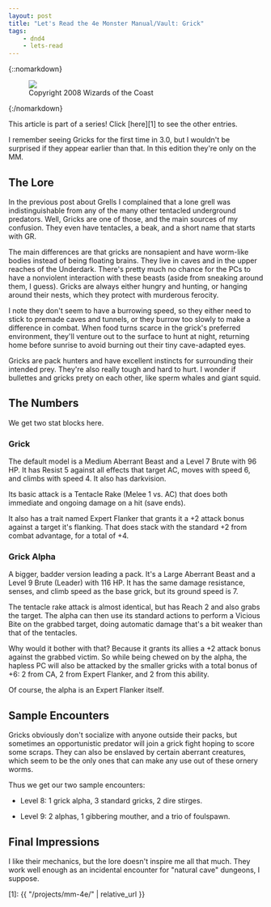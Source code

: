 ```yaml
---
layout: post
title: "Let's Read the 4e Monster Manual/Vault: Grick"
tags:
    - dnd4
    - lets-read
---
```


{::nomarkdown}
<figure class="left">
  <img src="{{ "/assets/wir-mm-4e-grick.png" | absolute_url }}"/>
  <figcaption>
    Copyright 2008 Wizards of the Coast
  </figcaption>
</figure>
{:/nomarkdown}

This article is part of a series! Click [here][1] to see the other entries.

I remember seeing Gricks for the first time in 3.0, but I wouldn't be surprised
if they appear earlier than that. In this edition they're only on the MM.

## The Lore

In the previous post about Grells I complained that a lone grell was
indistinguishable from any of the many other tentacled underground
predators. Well, Gricks are one of those, and the main sources of my
confusion. They even have tentacles, a beak, and a short name that starts with
GR.

The main differences are that gricks are nonsapient and have worm-like bodies
instead of being floating brains. They live in caves and in the upper reaches of
the Underdark. There's pretty much no chance for the PCs to have a nonviolent
interaction with these beasts (aside from sneaking around them, I guess). Gricks
are always either hungry and hunting, or hanging around their nests, which they
protect with murderous ferocity.

I note they don't seem to have a burrowing speed, so they either need to stick
to premade caves and tunnels, or they burrow too slowly to make a difference in
combat. When food turns scarce in the grick's preferred environment, they'll
venture out to the surface to hunt at night, returning home before sunrise to
avoid burning out their tiny cave-adapted eyes.

Gricks are pack hunters and have excellent instincts for surrounding their
intended prey. They're also really tough and hard to hurt. I wonder if bullettes
and gricks prety on each other, like sperm whales and giant squid.

## The Numbers

We get two stat blocks here.

### Grick

The default model is a Medium Aberrant Beast and a Level 7 Brute with 96 HP. It
has Resist 5 against all effects that target AC, moves with speed 6, and climbs
with speed 4. It also has darkvision.

Its basic attack is a Tentacle Rake (Melee 1 vs. AC) that does both immediate
and ongoing damage on a hit (save ends).

It also has a trait named Expert Flanker that grants it a +2 attack bonus
against a target it's flanking. That does stack with the standard +2 from combat
advantage, for a total of +4.

### Grick Alpha

A bigger, badder version leading a pack. It's a Large Aberrant Beast and a Level
9 Brute (Leader) with 116 HP. It has the same damage resistance, senses, and
climb speed as the base grick, but its ground speed is 7.

The tentacle rake attack is almost identical, but has Reach 2 and also grabs the
target. The alpha can then use its standard actions to perform a Vicious Bite on
the grabbed target, doing automatic damage that's a bit weaker than that of the
tentacles.

Why would it bother with that? Because it grants its allies a +2 attack bonus
against the grabbed victim. So while being chewed on by the alpha, the hapless
PC will also be attacked by the smaller gricks with a total bonus of +6: 2 from
CA, 2 from Expert Flanker, and 2 from this ability.

Of course, the alpha is an Expert Flanker itself.

## Sample Encounters

Gricks obviously don't socialize with anyone outside their packs, but sometimes
an opportunistic predator will join a grick fight hoping to score some
scraps. They can also be enslaved by certain aberrant creatures, which seem to
be the only ones that can make any use out of these ornery worms.

Thus we get our two sample encounters:

- Level 8: 1 grick alpha, 3 standard gricks, 2 dire stirges.

- Level 9: 2 alphas, 1 gibbering mouther, and a trio of foulspawn.

## Final Impressions

I like their mechanics, but the lore doesn't inspire me all that much. They work
well enough as an incidental encounter for "natural cave" dungeons, I suppose.

[1]: {{ "/projects/mm-4e/" | relative_url }}
